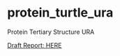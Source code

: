 # protein_turtle_ura
Protein Tertiary Structure URA

[Draft Report: HERE](https://drive.google.com/file/d/16-oI6R3ZgW_mHr5X9GjL_bN1qvJ5-NqI/view?usp=sharing)
